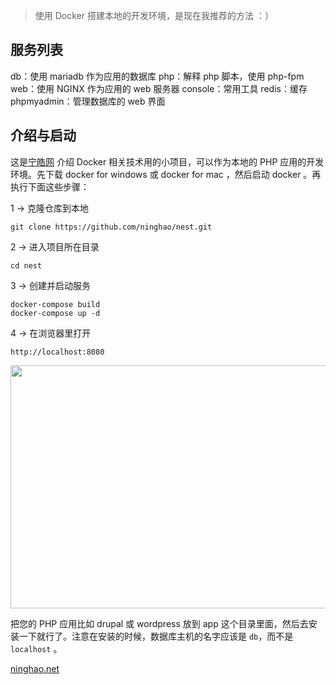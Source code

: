 > 使用 Docker 搭建本地的开发环境，是现在我推荐的方法 ：）

## 服务列表
db：使用 mariadb 作为应用的数据库
php：解释 php 脚本，使用 php-fpm
web：使用 NGINX 作为应用的 web 服务器
console：常用工具
redis：缓存
phpmyadmin：管理数据库的 web 界面

## 介绍与启动

这是[宁皓网](http://ninghao.net) 介绍 Docker 相关技术用的小项目，可以作为本地的 PHP 应用的开发环境。先下载 docker for windows 或 docker for mac ，然后启动 docker 。再执行下面这些步骤：

1 → 克隆仓库到本地
```
git clone https://github.com/ninghao/nest.git
```
2 → 进入项目所在目录
```
cd nest
```
3 → 创建并启动服务
```
docker-compose build
docker-compose up -d
```
4 → 在浏览器里打开
```
http://localhost:8080
```
<img src="http://talk.ninghao.net/uploads/default/original/2X/f/f7effbdc7b09ad54b71e525596f0683f70c24801.png" width="662" height="389">

把您的 PHP 应用比如 drupal 或 wordpress 放到 app 这个目录里面，然后去安装一下就行了。注意在安装的时候，数据库主机的名字应该是 `db`，而不是 `localhost` 。

[ninghao.net](http://ninghao.net)
